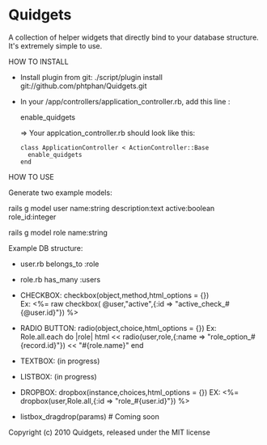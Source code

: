 Quidgets
==============

A collection of helper widgets that directly bind to your database structure.
It's extremely simple to use.

HOW TO INSTALL

* Install plugin from git:
    ./script/plugin install git://github.com/phtphan/Quidgets.git

* In your /app/controllers/application_controller.rb, add this line : 
    
    enable_quidgets
    
    => Your applcation_controller.rb should look like this:
    
      class ApplicationController < ActionController::Base
        enable_quidgets
      end
    
    


HOW TO USE

  Generate two example models:

  rails g model user name:string description:text active:boolean role_id:integer
  
  rails g model role name:string

  Example DB structure:
  + user.rb
      belongs_to :role
    
  + role.rb
      has_many :users
  


* CHECKBOX: checkbox(object,method,html_options = {})   
    Ex: <%= raw checkbox( @user,"active",{:id => "active_check_#{@user.id}"}) %>

          
* RADIO BUTTON: radio(object,choice,html_options = {})
    Ex:    
     Role.all.each do |role|
      html << radio(user,role,{:name => "role_option_#{record.id}"}) << "#{role.name}" 
     end
      
* TEXTBOX: (in progress)


    
* LISTBOX: (in progress)
    
* DROPBOX: dropbox(instance,choices,html_options = {})
    EX: <%= dropbox(user,Role.all,{:id => "role_#{user.id}"}) %>

    
* listbox_dragdrop(params) # Coming soon


Copyright (c) 2010 Quidgets, released under the MIT license
